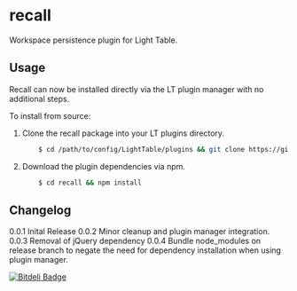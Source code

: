 recall
======

Workspace persistence plugin for Light Table.

## Usage
Recall can now be installed directly via the LT plugin manager with no additional steps.

To install from source:
1. Clone the recall package into your LT plugins directory.

    ```bash
        $ cd /path/to/config/LightTable/plugins && git clone https://github.com/joshuafcole/recall.git
    ```
2. Download the plugin dependencies via npm.

    ```bash
        $ cd recall && npm install
    ```


## Changelog
0.0.1 Inital Release
0.0.2 Minor cleanup and plugin manager integration.
0.0.3 Removal of jQuery dependency
0.0.4 Bundle node_modules on release branch to negate the need for dependency installation when using plugin manager.

[![Bitdeli Badge](https://d2weczhvl823v0.cloudfront.net/joshuafcole/recall/trend.png)](https://bitdeli.com/free "Bitdeli Badge")

